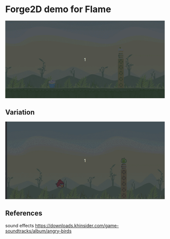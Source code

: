 # Forge2D demo for Flame

![cakeshot](docs/cakeshot.gif)

## Variation

![screenshot](docs/screenshot.gif)

## References

sound effects
https://downloads.khinsider.com/game-soundtracks/album/angry-birds